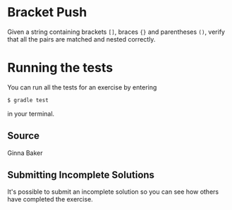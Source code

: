 # Bracket Push

Given a string containing brackets `[]`, braces `{}` and parentheses `()`,
verify that all the pairs are matched and nested correctly.

# Running the tests

You can run all the tests for an exercise by entering

```sh
$ gradle test
```

in your terminal.

## Source

Ginna Baker

## Submitting Incomplete Solutions

It's possible to submit an incomplete solution so you can see how others have completed the exercise.
